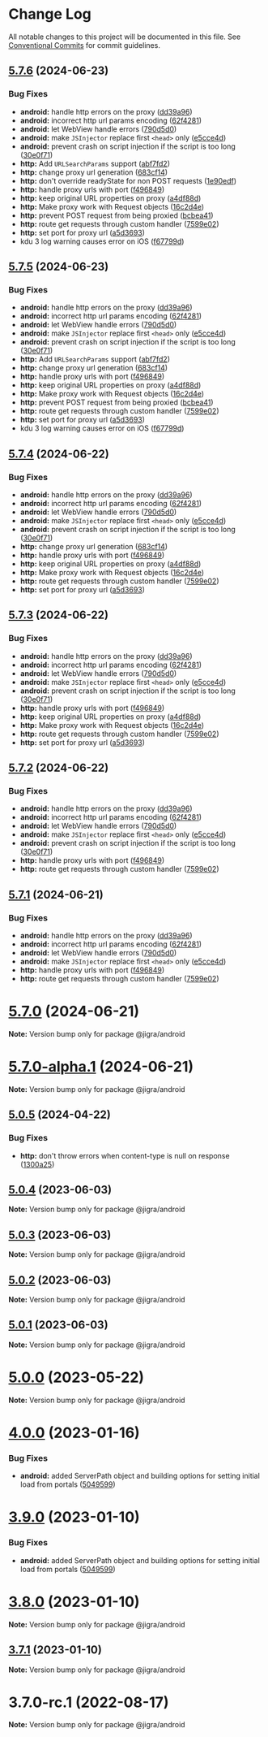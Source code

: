 # Change Log

All notable changes to this project will be documented in this file.
See [Conventional Commits](https://conventionalcommits.org) for commit guidelines.

## [5.7.6](https://github.com/familyjs/jigra/compare/5.6.0...5.7.6) (2024-06-23)

### Bug Fixes

- **android:** handle http errors on the proxy ([dd39a96](https://github.com/familyjs/jigra/commit/dd39a96aee0afd6c4483d8d8c673aef0493878b1))
- **android:** incorrect http url params encoding ([62f4281](https://github.com/familyjs/jigra/commit/62f42814b1a63a00980e104c6d99bf5726be1f76))
- **android:** let WebView handle errors ([790d5d0](https://github.com/familyjs/jigra/commit/790d5d0bcbc55ea0c55c7f0f703759d2cb7f15a9))
- **android:** make `JSInjector` replace first `<head>` only ([e5cce4d](https://github.com/familyjs/jigra/commit/e5cce4d74977fd24afd2de445e976f2fdccbda32))
- **android:** prevent crash on script injection if the script is too long ([30e0f71](https://github.com/familyjs/jigra/commit/30e0f718425caa26d17f8455ece47ef6e8e329e0))
- **http:** Add `URLSearchParams` support ([abf7fd2](https://github.com/familyjs/jigra/commit/abf7fd2252703885db31a5999e35f6435ae193f0))
- **http:** change proxy url generation ([683cf14](https://github.com/familyjs/jigra/commit/683cf1437e322212387f74a738916ad8da274519))
- **http:** don't override readyState for non POST requests ([1e90edf](https://github.com/familyjs/jigra/commit/1e90edfc74dab49acaa6a200050ec4f7a520f1bd))
- **http:** handle proxy urls with port ([f496849](https://github.com/familyjs/jigra/commit/f4968490e22629ffa85ff8f008df20ed6c81b4a0))
- **http:** keep original URL properties on proxy ([a4df88d](https://github.com/familyjs/jigra/commit/a4df88decbc0d41c495b609515b39a2be01d5db6))
- **http:** Make proxy work with Request objects ([16c2d4e](https://github.com/familyjs/jigra/commit/16c2d4e8b48083142f403b076f4fc2b3df72408e))
- **http:** prevent POST request from being proxied ([bcbea41](https://github.com/familyjs/jigra/commit/bcbea41045479acb5d1e3b235c4e21eb74697ab8))
- **http:** route get requests through custom handler ([7599e02](https://github.com/familyjs/jigra/commit/7599e02fb4e876cef534b372f3620564d8f5a53c))
- **http:** set port for proxy url ([a5d3693](https://github.com/familyjs/jigra/commit/a5d369396109b3afda48dc6c722a532520ea0c64))
- kdu 3 log warning causes error on iOS ([f67799d](https://github.com/familyjs/jigra/commit/f67799de0a078e3c479cd9ae5685fd83c95a7732))

## [5.7.5](https://github.com/familyjs/jigra/compare/5.6.0...5.7.5) (2024-06-23)

### Bug Fixes

- **android:** handle http errors on the proxy ([dd39a96](https://github.com/familyjs/jigra/commit/dd39a96aee0afd6c4483d8d8c673aef0493878b1))
- **android:** incorrect http url params encoding ([62f4281](https://github.com/familyjs/jigra/commit/62f42814b1a63a00980e104c6d99bf5726be1f76))
- **android:** let WebView handle errors ([790d5d0](https://github.com/familyjs/jigra/commit/790d5d0bcbc55ea0c55c7f0f703759d2cb7f15a9))
- **android:** make `JSInjector` replace first `<head>` only ([e5cce4d](https://github.com/familyjs/jigra/commit/e5cce4d74977fd24afd2de445e976f2fdccbda32))
- **android:** prevent crash on script injection if the script is too long ([30e0f71](https://github.com/familyjs/jigra/commit/30e0f718425caa26d17f8455ece47ef6e8e329e0))
- **http:** Add `URLSearchParams` support ([abf7fd2](https://github.com/familyjs/jigra/commit/abf7fd2252703885db31a5999e35f6435ae193f0))
- **http:** change proxy url generation ([683cf14](https://github.com/familyjs/jigra/commit/683cf1437e322212387f74a738916ad8da274519))
- **http:** handle proxy urls with port ([f496849](https://github.com/familyjs/jigra/commit/f4968490e22629ffa85ff8f008df20ed6c81b4a0))
- **http:** keep original URL properties on proxy ([a4df88d](https://github.com/familyjs/jigra/commit/a4df88decbc0d41c495b609515b39a2be01d5db6))
- **http:** Make proxy work with Request objects ([16c2d4e](https://github.com/familyjs/jigra/commit/16c2d4e8b48083142f403b076f4fc2b3df72408e))
- **http:** prevent POST request from being proxied ([bcbea41](https://github.com/familyjs/jigra/commit/bcbea41045479acb5d1e3b235c4e21eb74697ab8))
- **http:** route get requests through custom handler ([7599e02](https://github.com/familyjs/jigra/commit/7599e02fb4e876cef534b372f3620564d8f5a53c))
- **http:** set port for proxy url ([a5d3693](https://github.com/familyjs/jigra/commit/a5d369396109b3afda48dc6c722a532520ea0c64))
- kdu 3 log warning causes error on iOS ([f67799d](https://github.com/familyjs/jigra/commit/f67799de0a078e3c479cd9ae5685fd83c95a7732))

## [5.7.4](https://github.com/familyjs/jigra/compare/5.6.0...5.7.4) (2024-06-22)

### Bug Fixes

- **android:** handle http errors on the proxy ([dd39a96](https://github.com/familyjs/jigra/commit/dd39a96aee0afd6c4483d8d8c673aef0493878b1))
- **android:** incorrect http url params encoding ([62f4281](https://github.com/familyjs/jigra/commit/62f42814b1a63a00980e104c6d99bf5726be1f76))
- **android:** let WebView handle errors ([790d5d0](https://github.com/familyjs/jigra/commit/790d5d0bcbc55ea0c55c7f0f703759d2cb7f15a9))
- **android:** make `JSInjector` replace first `<head>` only ([e5cce4d](https://github.com/familyjs/jigra/commit/e5cce4d74977fd24afd2de445e976f2fdccbda32))
- **android:** prevent crash on script injection if the script is too long ([30e0f71](https://github.com/familyjs/jigra/commit/30e0f718425caa26d17f8455ece47ef6e8e329e0))
- **http:** change proxy url generation ([683cf14](https://github.com/familyjs/jigra/commit/683cf1437e322212387f74a738916ad8da274519))
- **http:** handle proxy urls with port ([f496849](https://github.com/familyjs/jigra/commit/f4968490e22629ffa85ff8f008df20ed6c81b4a0))
- **http:** keep original URL properties on proxy ([a4df88d](https://github.com/familyjs/jigra/commit/a4df88decbc0d41c495b609515b39a2be01d5db6))
- **http:** Make proxy work with Request objects ([16c2d4e](https://github.com/familyjs/jigra/commit/16c2d4e8b48083142f403b076f4fc2b3df72408e))
- **http:** route get requests through custom handler ([7599e02](https://github.com/familyjs/jigra/commit/7599e02fb4e876cef534b372f3620564d8f5a53c))
- **http:** set port for proxy url ([a5d3693](https://github.com/familyjs/jigra/commit/a5d369396109b3afda48dc6c722a532520ea0c64))

## [5.7.3](https://github.com/familyjs/jigra/compare/5.6.0...5.7.3) (2024-06-22)

### Bug Fixes

- **android:** handle http errors on the proxy ([dd39a96](https://github.com/familyjs/jigra/commit/dd39a96aee0afd6c4483d8d8c673aef0493878b1))
- **android:** incorrect http url params encoding ([62f4281](https://github.com/familyjs/jigra/commit/62f42814b1a63a00980e104c6d99bf5726be1f76))
- **android:** let WebView handle errors ([790d5d0](https://github.com/familyjs/jigra/commit/790d5d0bcbc55ea0c55c7f0f703759d2cb7f15a9))
- **android:** make `JSInjector` replace first `<head>` only ([e5cce4d](https://github.com/familyjs/jigra/commit/e5cce4d74977fd24afd2de445e976f2fdccbda32))
- **android:** prevent crash on script injection if the script is too long ([30e0f71](https://github.com/familyjs/jigra/commit/30e0f718425caa26d17f8455ece47ef6e8e329e0))
- **http:** handle proxy urls with port ([f496849](https://github.com/familyjs/jigra/commit/f4968490e22629ffa85ff8f008df20ed6c81b4a0))
- **http:** keep original URL properties on proxy ([a4df88d](https://github.com/familyjs/jigra/commit/a4df88decbc0d41c495b609515b39a2be01d5db6))
- **http:** Make proxy work with Request objects ([16c2d4e](https://github.com/familyjs/jigra/commit/16c2d4e8b48083142f403b076f4fc2b3df72408e))
- **http:** route get requests through custom handler ([7599e02](https://github.com/familyjs/jigra/commit/7599e02fb4e876cef534b372f3620564d8f5a53c))
- **http:** set port for proxy url ([a5d3693](https://github.com/familyjs/jigra/commit/a5d369396109b3afda48dc6c722a532520ea0c64))

## [5.7.2](https://github.com/familyjs/jigra/compare/5.6.0...5.7.2) (2024-06-22)

### Bug Fixes

- **android:** handle http errors on the proxy ([dd39a96](https://github.com/familyjs/jigra/commit/dd39a96aee0afd6c4483d8d8c673aef0493878b1))
- **android:** incorrect http url params encoding ([62f4281](https://github.com/familyjs/jigra/commit/62f42814b1a63a00980e104c6d99bf5726be1f76))
- **android:** let WebView handle errors ([790d5d0](https://github.com/familyjs/jigra/commit/790d5d0bcbc55ea0c55c7f0f703759d2cb7f15a9))
- **android:** make `JSInjector` replace first `<head>` only ([e5cce4d](https://github.com/familyjs/jigra/commit/e5cce4d74977fd24afd2de445e976f2fdccbda32))
- **android:** prevent crash on script injection if the script is too long ([30e0f71](https://github.com/familyjs/jigra/commit/30e0f718425caa26d17f8455ece47ef6e8e329e0))
- **http:** handle proxy urls with port ([f496849](https://github.com/familyjs/jigra/commit/f4968490e22629ffa85ff8f008df20ed6c81b4a0))
- **http:** route get requests through custom handler ([7599e02](https://github.com/familyjs/jigra/commit/7599e02fb4e876cef534b372f3620564d8f5a53c))

## [5.7.1](https://github.com/familyjs/jigra/compare/5.6.0...5.7.1) (2024-06-21)

### Bug Fixes

- **android:** handle http errors on the proxy ([dd39a96](https://github.com/familyjs/jigra/commit/dd39a96aee0afd6c4483d8d8c673aef0493878b1))
- **android:** incorrect http url params encoding ([62f4281](https://github.com/familyjs/jigra/commit/62f42814b1a63a00980e104c6d99bf5726be1f76))
- **android:** let WebView handle errors ([790d5d0](https://github.com/familyjs/jigra/commit/790d5d0bcbc55ea0c55c7f0f703759d2cb7f15a9))
- **android:** make `JSInjector` replace first `<head>` only ([e5cce4d](https://github.com/familyjs/jigra/commit/e5cce4d74977fd24afd2de445e976f2fdccbda32))
- **http:** handle proxy urls with port ([f496849](https://github.com/familyjs/jigra/commit/f4968490e22629ffa85ff8f008df20ed6c81b4a0))
- **http:** route get requests through custom handler ([7599e02](https://github.com/familyjs/jigra/commit/7599e02fb4e876cef534b372f3620564d8f5a53c))

# [5.7.0](https://github.com/familyjs/jigra/compare/5.6.0...5.7.0) (2024-06-21)

**Note:** Version bump only for package @jigra/android

# [5.7.0-alpha.1](https://github.com/familyjs/jigra/compare/5.6.0...5.7.0-alpha.1) (2024-06-21)

**Note:** Version bump only for package @jigra/android

## [5.0.5](https://github.com/familyjs/jigra/compare/5.0.4...5.0.5) (2024-04-22)

### Bug Fixes

- **http:** don't throw errors when content-type is null on response ([1300a25](https://github.com/familyjs/jigra/commit/1300a2500acbc0e2439cdb820cdd220c3a0e9aa5))

## [5.0.4](https://github.com/familyjs/jigra/compare/5.0.3...5.0.4) (2023-06-03)

**Note:** Version bump only for package @jigra/android

## [5.0.3](https://github.com/familyjs/jigra/compare/5.0.2...5.0.3) (2023-06-03)

**Note:** Version bump only for package @jigra/android

## [5.0.2](https://github.com/familyjs/jigra/compare/5.0.1...5.0.2) (2023-06-03)

**Note:** Version bump only for package @jigra/android

## [5.0.1](https://github.com/familyjs/jigra/compare/5.0.0...5.0.1) (2023-06-03)

**Note:** Version bump only for package @jigra/android

# [5.0.0](https://github.com/familyjs/jigra/compare/4.0.0...5.0.0) (2023-05-22)

**Note:** Version bump only for package @jigra/android

# [4.0.0](https://github.com/navify/jigra/compare/3.8.0...4.0.0) (2023-01-16)

### Bug Fixes

- **android:** added ServerPath object and building options for setting initial load from portals ([5049599](https://github.com/navify/jigra/commit/5049599b17ecc8a8cc0a87bb4fa49330e2363987))

# [3.9.0](https://github.com/navify/jigra/compare/3.8.0...3.9.0) (2023-01-10)

### Bug Fixes

- **android:** added ServerPath object and building options for setting initial load from portals ([5049599](https://github.com/navify/jigra/commit/5049599b17ecc8a8cc0a87bb4fa49330e2363987))

# [3.8.0](https://github.com/navify/jigra/compare/3.7.1...3.8.0) (2023-01-10)

**Note:** Version bump only for package @jigra/android

## [3.7.1](https://github.com/navify/jigra/compare/3.7.0-rc.1...3.7.1) (2023-01-10)

**Note:** Version bump only for package @jigra/android

# 3.7.0-rc.1 (2022-08-17)

**Note:** Version bump only for package @jigra/android
